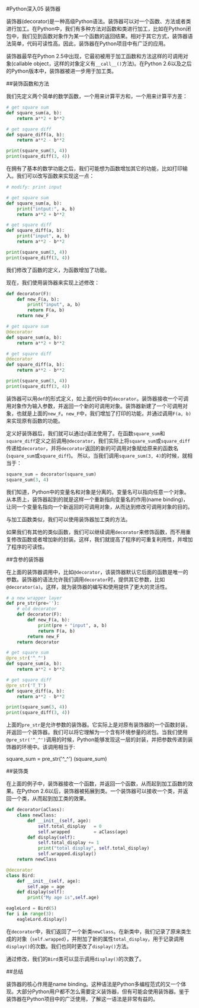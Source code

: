 #Python深入05 装饰器


 

装饰器(decorator)是一种高级Python语法。装饰器可以对一个函数、方法或者类进行加工。在Python中，我们有多种方法对函数和类进行加工，比如在Python闭包中，我们见到函数对象作为某一个函数的返回结果。相对于其它方式，装饰器语法简单，代码可读性高。因此，装饰器在Python项目中有广泛的应用。

装饰器最早在Python 2.5中出现，它最初被用于加工函数和方法这样的可调用对象(callable object，这样的对象定义有`__call__()`方法)。在Python 2.6以及之后的Python版本中，装饰器被进一步用于加工类。

 

##装饰函数和方法

我们先定义两个简单的数学函数，一个用来计算平方和，一个用来计算平方差：

```python
# get square sum
def square_sum(a, b):
    return a**2 + b**2

# get square diff
def square_diff(a, b):
    return a**2 - b**2

print(square_sum(3, 4))
print(square_diff(3, 4))
```
在拥有了基本的数学功能之后，我们可能想为函数增加其它的功能，比如打印输入。我们可以改写函数来实现这一点：

```python
# modify: print input

# get square sum
def square_sum(a, b):
    print("intput:", a, b)
    return a**2 + b**2

# get square diff
def square_diff(a, b):
    print("input", a, b)
    return a**2 - b**2

print(square_sum(3, 4))
print(square_diff(3, 4))
```
我们修改了函数的定义，为函数增加了功能。

 

现在，我们使用装饰器来实现上述修改：

```python
def decorator(F):
    def new_F(a, b):
        print("input", a, b)
        return F(a, b)
    return new_F

# get square sum
@decorator
def square_sum(a, b):
    return a**2 + b**2

# get square diff
@decorator
def square_diff(a, b):
    return a**2 - b**2

print(square_sum(3, 4))
print(square_diff(3, 4))
```
装饰器可以用`def`的形式定义，如上面代码中的`decorator`。装饰器接收一个可调用对象作为输入参数，并返回一个新的可调用对象。装饰器新建了一个可调用对象，也就是上面的`new_F`。`new_F`中，我们增加了打印的功能，并通过调用`F(a, b)`来实现原有函数的功能。

定义好装饰器后，我们就可以通过`@`语法使用了。在函数`square_sum`和`square_diff`定义之前调用`@decorator`，我们实际上将`square_sum`或`square_diff`传递给`decorator`，并将`decorator`返回的新的可调用对象赋给原来的函数名(`square_sum`或`square_diff`)。 所以，当我们调用`square_sum(3, 4)`的时候，就相当于：
```python
square_sum = decorator(square_sum)
square_sum(3, 4)
```
我们知道，Python中的变量名和对象是分离的。变量名可以指向任意一个对象。从本质上，装饰器起到的就是这样一个重新指向变量名的作用(name binding)，让同一个变量名指向一个新返回的可调用对象，从而达到修改可调用对象的目的。

与加工函数类似，我们可以使用装饰器加工类的方法。

 

如果我们有其他的类似函数，我们可以继续调用`decorator`来修饰函数，而不用重复修改函数或者增加新的封装。这样，我们就提高了程序的可重复利用性，并增加了程序的可读性。

 

##含参的装饰器

在上面的装饰器调用中，比如`@decorator`，该装饰器默认它后面的函数是唯一的参数。装饰器的语法允许我们调用`decorator`时，提供其它参数，比如`@decorator(a)`。这样，就为装饰器的编写和使用提供了更大的灵活性。

```python
# a new wrapper layer
def pre_str(pre=''):
    # old decorator
    def decorator(F):
        def new_F(a, b):
            print(pre + "input", a, b)
            return F(a, b)
        return new_F
    return decorator

# get square sum
@pre_str('^_^')
def square_sum(a, b):
    return a**2 + b**2

# get square diff
@pre_str('T_T')
def square_diff(a, b):
    return a**2 - b**2

print(square_sum(3, 4))
print(square_diff(3, 4))
```
上面的`pre_str`是允许参数的装饰器。它实际上是对原有装饰器的一个函数封装，并返回一个装饰器。我们可以将它理解为一个含有环境参量的闭包。当我们使用`@pre_str('^_^')`调用的时候，Python能够发现这一层的封装，并把参数传递到装饰器的环境中。该调用相当于:

square_sum = pre_str('^_^') (square_sum)
 

##装饰类

在上面的例子中，装饰器接收一个函数，并返回一个函数，从而起到加工函数的效果。在Python 2.6以后，装饰器被拓展到类。一个装饰器可以接收一个类，并返回一个类，从而起到加工类的效果。

```python
def decorator(aClass):
    class newClass:
        def __init__(self, age):
            self.total_display   = 0
            self.wrapped         = aClass(age)
        def display(self):
            self.total_display += 1
            print("total display", self.total_display)
            self.wrapped.display()
    return newClass

@decorator
class Bird:
    def __init__(self, age):
        self.age = age
    def display(self):
        print("My age is",self.age)

eagleLord = Bird(5)
for i in range(3):
    eagleLord.display()
```
在`decorator`中，我们返回了一个新类`newClass`。在新类中，我们记录了原来类生成的对象（`self.wrapped`），并附加了新的属性`total_display`，用于记录调用`display()`的次数。我们也同时更改了`display()`方法。

通过修改，我们的`Bird`类可以显示调用`display()`的次数了。

 

##总结

装饰器的核心作用是name binding。这种语法是Python多编程范式的又一个体现。大部分Python用户都不怎么需要定义装饰器，但有可能会使用装饰器。鉴于装饰器在Python项目中的广泛使用，了解这一语法是非常有益的。

 
